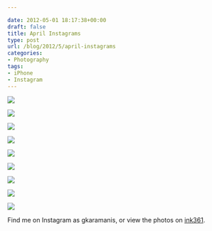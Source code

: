 ```yaml
---

date: 2012-05-01 18:17:38+00:00
draft: false
title: April Instagrams
type: post
url: /blog/2012/5/april-instagrams
categories:
- Photography
tags:
- iPhone
- Instagram
---
```




  
   ![](/images/2012-05-01-20125april-instagrams/20120412-IMG_3769.jpg)

  

  
   ![](/images/2012-05-01-20125april-instagrams/20120427-IMG_3848.jpg)

  

  
   ![](/images/2012-05-01-20125april-instagrams/20120427-IMG_3835.jpg)

  

  
   ![](/images/2012-05-01-20125april-instagrams/20120412-IMG_3768.jpg)

  

  
   ![](/images/2012-05-01-20125april-instagrams/20120407-IMG_3738.jpg)

  

  
   ![](/images/2012-05-01-20125april-instagrams/20120401-IMG_3698.jpg)

  

  
   ![](/images/2012-05-01-20125april-instagrams/20120405-IMG_3736.jpg)

  

  
   ![](/images/2012-05-01-20125april-instagrams/20120401-IMG_3699.jpg)

  

  
   ![](/images/2012-05-01-20125april-instagrams/20120401-IMG_3683.jpg)

  



Find me on Instagram as gkaramanis, or view the photos on [ink361](http://ink361.com/#/users/282534/photos).
